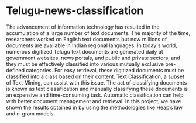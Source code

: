 # Telugu-news-classification

The advancement of information technology has resulted in the accumulation of a large number of text documents. The majority of the time, researchers worked on English text documents but now millions of documents are available in Indian regional languages. In today's world, numerous digitized Telugu text documents are generated daily at government websites, news portals, and public and private sectors, and they must be effectively classified into various mutually exclusive pre-defined categories. For easy retrieval, these digitized documents must be classified into a class based on their content. Text Classification, a subset of Text Mining, can assist with this issue. The act of classifying documents is known as text classification and manually classifying these documents is an expensive and time-consuming task. Automatic classification can help with better document management and retrieval. In this project, we have shown the results obtained in by using the methodologies like Heap’s law and n-gram models.
